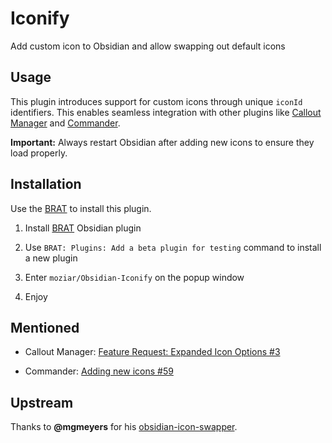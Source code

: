 # Iconify
Add custom icon to Obsidian and allow swapping out default icons



## Usage

This plugin introduces support for custom icons through unique `iconId` identifiers. This enables seamless integration with other plugins like [Callout Manager](https://github.com/eth-p/obsidian-callout-manager) and [Commander](https://github.com/phibr0/obsidian-commander).



**Important:** Always restart Obsidian after adding new icons to ensure they load properly.



## Installation

Use the [BRAT](https://github.com/TfTHacker/obsidian42-brat) to install this plugin.



1. Install [BRAT](https://obsidian.md/plugins?id=obsidian42-brat) Obsidian plugin
2. Use `BRAT: Plugins: Add a beta plugin for testing` command to install a new plugin 
3. Enter `moziar/Obsidian-Iconify` on the popup window

4. Enjoy



## Mentioned

- Callout Manager: [Feature Request: Expanded Icon Options #3](https://github.com/eth-p/obsidian-callout-manager/issues/3)

- Commander: [Adding new icons #59](https://github.com/phibr0/obsidian-commander/issues/59)



## Upstream

Thanks to **@mgmeyers** for his [obsidian-icon-swapper](https://github.com/mgmeyers/obsidian-icon-swapper).

